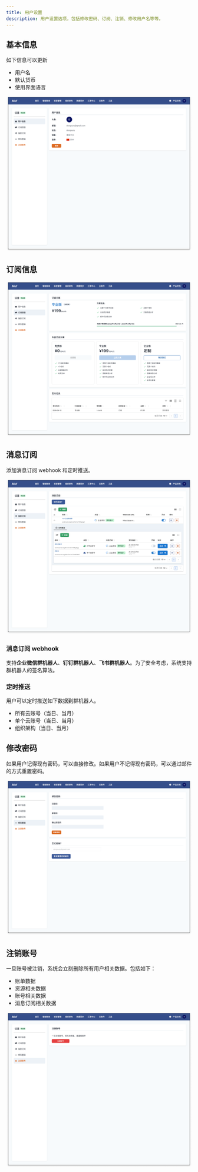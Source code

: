 ```yaml
---
title: 用户设置
description: 用户设置选项，包括修改密码、订阅、注销、修改用户名等等。 
---
```


## 基本信息
如下信息可以更新

- 用户名
- 默认货币
- 使用界面语言

![更新基本用户信息](assets/setting/user-setting-basic.png)

## 订阅信息
![更新订阅信息](assets/setting/user-setting-sub.png)

## 消息订阅
添加消息订阅 webhook 和定时推送。

![更新消息订阅](assets/setting/user-setting-notify.png)

### 消息订阅 webhook
支持**企业微信群机器人**、**钉钉群机器人**、**飞书群机器人**。为了安全考虑，系统支持群机器人的签名算法。

### 定时推送
用户可以定时推送如下数据到群机器人。

- 所有云账号（当日、当月）
- 单个云账号（当日、当月）
- 组织架构（当日、当月）

## 修改密码
如果用户记得现有密码，可以直接修改。如果用户不记得现有密码，可以通过邮件的方式重置密码。

![修改密码](assets/setting/user-setting-pass.png)

## 注销账号
一旦账号被注销，系统会立刻删除所有用户相关数据。包括如下：

- 账单数据
- 资源相关数据
- 账号相关数据
- 消息订阅相关数据

![注销账号](assets/setting/user-setting-unregister.png)
